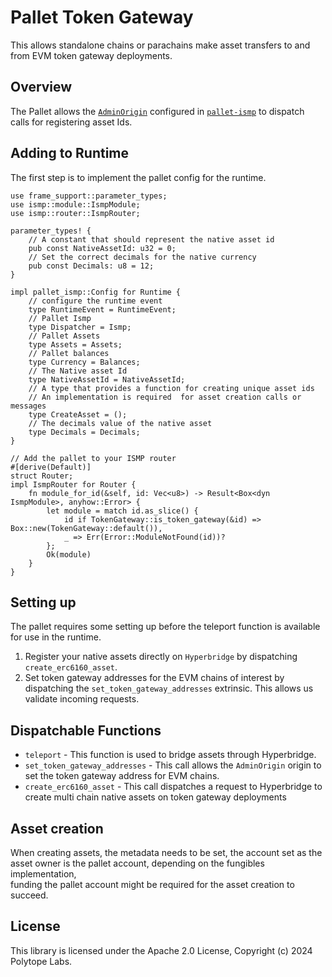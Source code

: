 # Pallet Token Gateway

This allows standalone chains or parachains make asset transfers to and from EVM token gateway deployments.


## Overview

The Pallet allows the [`AdminOrigin`](https://docs.rs/pallet-ismp/latest/pallet_ismp/pallet/trait.Config.html#associatedtype.AdminOrigin) configured in [`pallet-ismp`](https://docs.rs/pallet-ismp/latest/pallet_ismp) to dispatch calls for registering asset Ids.

## Adding to Runtime

The first step is to implement the pallet config for the runtime.

```rust,ignore
use frame_support::parameter_types;
use ismp::module::IsmpModule;
use ismp::router::IsmpRouter;

parameter_types! {
    // A constant that should represent the native asset id
    pub const NativeAssetId: u32 = 0; 
    // Set the correct decimals for the native currency
    pub const Decimals: u8 = 12;
}

impl pallet_ismp::Config for Runtime {
    // configure the runtime event
    type RuntimeEvent = RuntimeEvent;
    // Pallet Ismp 
    type Dispatcher = Ismp;
    // Pallet Assets
	type Assets = Assets;
    // Pallet balances
	type Currency = Balances;
    // The Native asset Id
	type NativeAssetId = NativeAssetId;
    // A type that provides a function for creating unique asset ids
    // An implementation is required  for asset creation calls or messages
    type CreateAsset = ();
    // The decimals value of the native asset
    type Decimals = Decimals;
}

// Add the pallet to your ISMP router
#[derive(Default)]
struct Router;
impl IsmpRouter for Router {
    fn module_for_id(&self, id: Vec<u8>) -> Result<Box<dyn IsmpModule>, anyhow::Error> {
        let module = match id.as_slice() {
            id if TokenGateway::is_token_gateway(&id) => Box::new(TokenGateway::default()),
            _ => Err(Error::ModuleNotFound(id))?
        };
        Ok(module)
    }
}
``` 

## Setting up

The pallet requires some setting up before the teleport function is available for use in the runtime.

1.  Register your native assets directly on `Hyperbridge` by dispatching  `create_erc6160_asset`.
3.  Set token gateway addresses for the EVM chains of interest by dispatching the `set_token_gateway_addresses` extrinsic.
    This allows us validate incoming requests.
    

## Dispatchable Functions

- `teleport` - This function is used to bridge assets through Hyperbridge.
- `set_token_gateway_addresses` - This call allows the `AdminOrigin` origin to set the token gateway address for EVM chains.
- `create_erc6160_asset` - This call dispatches a request to Hyperbridge to create multi chain native assets on token gateway deployments

## Asset creation
When creating assets, the metadata needs to be set, the account set as the asset owner is the pallet account, depending on the fungibles implementation,  
funding the pallet account might be required for the asset creation to succeed.

## License

This library is licensed under the Apache 2.0 License, Copyright (c) 2024 Polytope Labs.
